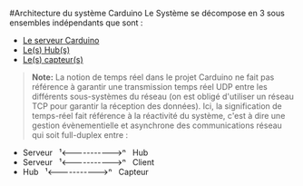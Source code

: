 #Architecture du système Carduino
Le Système se décompose en 3 sous ensembles indépendants que sont :
* [Le serveur Carduino](server.md)
* [Le(s) Hub(s)](hub.md)
* [Le(s) capteur(s)](sensor.md)

>**Note:** La notion de temps réel dans le projet Carduino ne fait pas référence à garantir une transmission temps réel UDP entre les différents sous-systèmes du réseau (on est obligé d'utiliser un réseau TCP pour garantir la réception des données). Ici, la signification de temps-réel fait référence à la réactivité du système, c'est à dire une gestion  évènementielle et asynchrone des communications réseau qui soit full-duplex entre :
* Serveur &nbsp; &#185;<----------->&#8319; &nbsp; Hub
* Serveur &nbsp; &#185;<----------->&#8319; &nbsp; Client
* Hub &nbsp; &#185;<----------->&#8319; &nbsp; Capteur